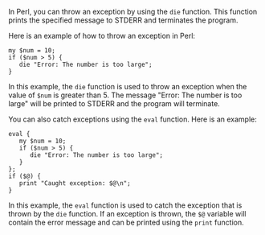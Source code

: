 In Perl, you can throw an exception by using the `die` function. This function prints the specified message to STDERR and terminates the program. 

Here is an example of how to throw an exception in Perl:

```
my $num = 10;
if ($num > 5) {
   die "Error: The number is too large";
}
```

In this example, the `die` function is used to throw an exception when the value of `$num` is greater than 5. The message "Error: The number is too large" will be printed to STDERR and the program will terminate.

You can also catch exceptions using the `eval` function. Here is an example:

```
eval {
   my $num = 10;
   if ($num > 5) {
      die "Error: The number is too large";
   }
};
if ($@) {
   print "Caught exception: $@\n";
}
```

In this example, the `eval` function is used to catch the exception that is thrown by the `die` function. If an exception is thrown, the `$@` variable will contain the error message and can be printed using the `print` function.